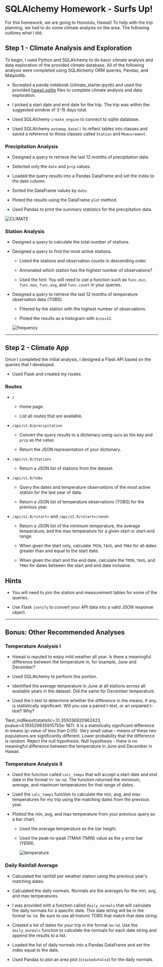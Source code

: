 # SQLAlchemy Homework - Surfs Up!

For this homework, we are going to Honolulu, Hawaii! To help with the trip planning, we had to do some climate analysis on the area. The following outlines what I did.

## Step 1 - Climate Analysis and Exploration

To begin, I used Python and SQLAlchemy to do basic climate analysis and data exploration of the provided climate database. All of the following analysis were completed using SQLAlchemy ORM queries, Pandas, and Matplotlib.

* Ibcreated a panda notebook (climate_starter.ipynb) and used the provided [hawaii.sqlite](Resources/hawaii.sqlite) files to complete climate analysis and data exploration.

* I picked a start date and end date for the trip. The trip was within the suggested window of 3-15 days total.

* Used SQLAlchemy `create_engine` to connect to sqlite database.

* Used SQLAlchemy `automap_base()` to reflect tables into classes and saved a reference to those classes called `Station` and `Measurement`.

### Precipitation Analysis

* Designed a query to retrieve the last 12 months of precipitation data.

* Selected only the `date` and `prcp` values.

* Loaded the query results into a Pandas DataFrame and set the index to the date column.

* Sorted the DataFrame values by `date`.

* Ploted the results using the DataFrame `plot` method.

* Used Pandas to print the summary statistics for the precipitation data.

 ![CLIMATE](https://user-images.githubusercontent.com/66078772/95894182-56cfc800-0d4e-11eb-9cd0-5d3d116dec3f.png)



### Station Analysis

* Designed a query to calculate the total number of stations.

* Designed a query to find the most active stations.

  * Listed the stations and observation counts in descending order.

  * Annonated which station has the highest number of observations?

  * Used the hint: You will need to use a function such as `func.min`, `func.max`, `func.avg`, and `func.count` in your queries.

* Designed a query to retrieve the last 12 months of temperature observation data (TOBS).

  * Filtered by the station with the highest number of observations.

  * Ploted the results as a histogram with `bins=12`.
  
  ![frequency](https://user-images.githubusercontent.com/66078772/95898956-6dc5e880-0d55-11eb-8828-a9e7dffb0d7e.png)


 - - -

## Step 2 - Climate App

Once I completed the initial analysis, I designed a Flask API based on the queries that I developed.

* Used Flask and created my routes.

### Routes

* `/`

  * Home page.

  * List all routes that are available.

* `/api/v1.0/precipitation`

  * Convert the query results to a dictionary using `date` as the key and `prcp` as the value.

  * Return the JSON representation of your dictionary.

* `/api/v1.0/stations`

  * Return a JSON list of stations from the dataset.

* `/api/v1.0/tobs`
  * Query the dates and temperature observations of the most active station for the last year of data.
  
  * Return a JSON list of temperature observations (TOBS) for the previous year.

* `/api/v1.0/<start>` and `/api/v1.0/<start>/<end>`

  * Return a JSON list of the minimum temperature, the average temperature, and the max temperature for a given start or start-end range.

  * When given the start only, calculate `TMIN`, `TAVG`, and `TMAX` for all dates greater than and equal to the start date.

  * When given the start and the end date, calculate the `TMIN`, `TAVG`, and `TMAX` for dates between the start and end date inclusive.

## Hints

* You will need to join the station and measurement tables for some of the queries.

* Use Flask `jsonify` to convert your API data into a valid JSON response object.

- - -

## Bonus: Other Recommended Analyses



### Temperature Analysis I

* Hawaii is reputed to enjoy mild weather all year. Is there a meaningful difference between the temperature in, for example, June and December?

* Used SQLAlchemy to perform this portion.

* Identified the average temperature in June at all stations across all available years in the dataset. Did the same for December temperature.

* Used the t-test to determine whether the difference in the means, if any, is statistically significant. Will you use a paired t-test, or an unpaired t-test? Why?

Ttest_indResult(statistic=31.355036920962423, pvalue=4.193529835915755e-187).
It is a statistically significant difference in means (p-value of less than 0.05).
Very small value - means of these two populations are significantly different.
Lower probability that the difference is random.
Reject the null hypothesis.
Null hypothesis - there is no meaningful difference between the temperature in June and December in Hawaii.

### Temperature Analysis II

* Used the function called `calc_temps` that will accept a start date and end date in the format `%Y-%m-%d`. The function returned the minimum, average, and maximum temperatures for that range of dates.

* Used the `calc_temps` function to calculate the min, avg, and max temperatures for my trip using the matching dates from the previous year.

* Plotted the min, avg, and max temperature from your previous query as a bar chart.

  * Used the average temperature as the bar height.

  * Used the peak-to-peak (TMAX-TMIN) value as the y error bar (YERR).

    ![temperature](Images/temperature.png)

### Daily Rainfall Average

* Calculated the rainfall per weather station using the previous year's matching dates.

* Calculated the daily normals. Normals are the averages for the min, avg, and max temperatures.

* I was provided with a function called `daily_normals` that will calculate the daily normals for a specific date. This date string will be in the format `%m-%d`. Be sure to use all historic TOBS that match that date string.

* Created a list of dates for your trip in the format `%m-%d`. Use the `daily_normals` function to calculate the normals for each date string and append the results to a list.

* Loaded the list of daily normals into a Pandas DataFrame and set the index equal to the date.

* Used Pandas to plot an area plot (`stacked=False`) for the daily normals.

  
